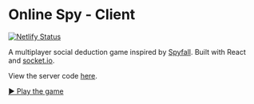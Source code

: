# Online Spy - Client

[![Netlify Status](https://api.netlify.com/api/v1/badges/9533fa3b-785d-4ddb-ab13-366089f5d10b/deploy-status)](https://app.netlify.com/sites/heuristic-bartik-850df8/deploys)

A multiplayer social deduction game inspired by [Spyfall](https://hwint.ru/portfolio-item/spyfall/). Built with React and [socket.io](https://socket.io).

View the server code [here](https://github.com/VeryBadFrags/online-spy-server).

[▶️ Play the game](https://spy.verybadfrags.com)
